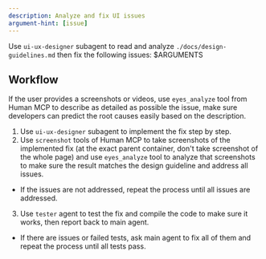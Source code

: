 ```yaml
---
description: Analyze and fix UI issues
argument-hint: [issue]
---
```


Use `ui-ux-designer` subagent to read and analyze `./docs/design-guidelines.md` then fix the following issues:
<issue>$ARGUMENTS</issue>

## Workflow
If the user provides a screenshots or videos, use `eyes_analyze` tool from Human MCP to describe as detailed as possible the issue, make sure developers can predict the root causes easily based on the description.

1. Use `ui-ux-designer` subagent to implement the fix step by step.
2. Use `screenshot` tools of Human MCP to take screenshots of the implemented fix (at the exact parent container, don't take screenshot of the whole page) and use `eyes_analyze` tool to analyze that screenshots to make sure the result matches the design guideline and address all issues.
  - If the issues are not addressed, repeat the process until all issues are addressed.
3. Use `tester` agent to test the fix and compile the code to make sure it works, then report back to main agent.
  - If there are issues or failed tests, ask main agent to fix all of them and repeat the process until all tests pass.